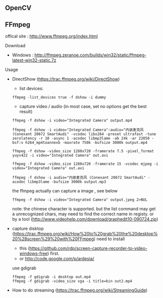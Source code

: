 
OpenCV
------


FFmpeg
------

offical site : http://www.ffmpeg.org/index.html

Download
  * Windows : http://ffmpeg.zeranoe.com/builds/win32/static/ffmpeg-latest-win32-static.7z

Usage 

  * DirectShow (https://trac.ffmpeg.org/wiki/DirectShow)

    - list devices:
    
    ```
    ffmpeg -list_devices true -f dshow -i dummy
    ```

    - capture video / audio (in most case, set no options get the best result)
    
    ```
    ffmpeg -f dshow -i video="Integrated Camera" output.mp4

    ffmpeg -f dshow -i video="Integrated Camera":audio="内装麦克风 (Conexant 20672 SmartAudi" -vcodec libx264 -preset ultrafast -tune zerolatency -r 10 -async 1 -acodec libmp3lame -ab 24k -ar 22050 -bsf:v h264_mp4toannexb -maxrate 750k -bufsize 3000k output.mp4

    ffmpeg -f dshow -video_size 1280x720 -framerate 7.5 -pixel_format yuyv422 -i video="Integrated Camera" out.avi 

    ffmpeg -f dshow -video_size 1280x720 -framerate 15 -vcodec mjpeg -i video="Integrated Camera" out.avi 

    ffmpeg -f dshow -i audio="内装麦克风 (Conexant 20672 SmartAudi" -acodec libmp3lame -bufsize 3000k output.mp3
    ```  

    the ffmpeg actually can capture a image , see below

    ```
    ffmpeg -f dshow -i video="Integrated Camera" output.jpeg 2>NUL
    ```


    note: the chinese character is supported. but the list command may get a unrecognized chars, may need to find the 
    correct name in registy. or by a tool (http://www.videohelp.com/download/graphedit10-090724.zip)

   - capture disktop (https://trac.ffmpeg.org/wiki/How%20to%20grab%20the%20desktop%20%28screen%29%20with%20FFmpeg)
     need to install 
      * this (https://github.com/rdp/screen-capture-recorder-to-video-windows-free) first.
      * or http://code.google.com/p/ardesia/

     use gdigrab
     ```
     ffmpeg -f gdigrab -i desktop out.mp4
     ffmpeg -f gdigrab -video_size vga -i title=bin out2.mp4
     ```

  * How to do streaming  (https://trac.ffmpeg.org/wiki/StreamingGuide)